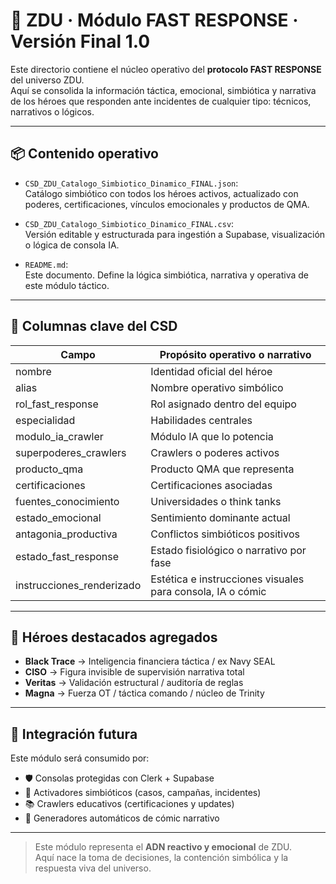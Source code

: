 
# 🧠 ZDU · Módulo FAST RESPONSE · Versión Final 1.0

Este directorio contiene el núcleo operativo del **protocolo FAST RESPONSE** del universo ZDU.  
Aquí se consolida la información táctica, emocional, simbiótica y narrativa de los héroes que responden ante incidentes de cualquier tipo: técnicos, narrativos o lógicos.

---

## 📦 Contenido operativo

- `CSD_ZDU_Catalogo_Simbiotico_Dinamico_FINAL.json`:  
  Catálogo simbiótico con todos los héroes activos, actualizado con poderes, certificaciones, vínculos emocionales y productos de QMA.

- `CSD_ZDU_Catalogo_Simbiotico_Dinamico_FINAL.csv`:  
  Versión editable y estructurada para ingestión a Supabase, visualización o lógica de consola IA.

- `README.md`:  
  Este documento. Define la lógica simbiótica, narrativa y operativa de este módulo táctico.

---

## 🔄 Columnas clave del CSD

| Campo                       | Propósito operativo o narrativo |
|-----------------------------|---------------------------------|
| nombre                      | Identidad oficial del héroe     |
| alias                       | Nombre operativo simbólico      |
| rol_fast_response           | Rol asignado dentro del equipo  |
| especialidad                | Habilidades centrales            |
| modulo_ia_crawler           | Módulo IA que lo potencia        |
| superpoderes_crawlers       | Crawlers o poderes activos       |
| producto_qma                | Producto QMA que representa      |
| certificaciones             | Certificaciones asociadas        |
| fuentes_conocimiento        | Universidades o think tanks      |
| estado_emocional            | Sentimiento dominante actual     |
| antagonia_productiva        | Conflictos simbióticos positivos |
| estado_fast_response        | Estado fisiológico o narrativo por fase |
| instrucciones_renderizado   | Estética e instrucciones visuales para consola, IA o cómic |

---

## 🧠 Héroes destacados agregados

- **Black Trace** → Inteligencia financiera táctica / ex Navy SEAL  
- **CISO** → Figura invisible de supervisión narrativa total  
- **Veritas** → Validación estructural / auditoría de reglas  
- **Magna** → Fuerza OT / táctica comando / núcleo de Trinity  

---

## 🎯 Integración futura

Este módulo será consumido por:

- 🛡️ Consolas protegidas con Clerk + Supabase
- 🧠 Activadores simbióticos (casos, campañas, incidentes)
- 📚 Crawlers educativos (certificaciones y updates)
- 🎨 Generadores automáticos de cómic narrativo

---

> Este módulo representa el **ADN reactivo y emocional** de ZDU.  
> Aquí nace la toma de decisiones, la contención simbólica y la respuesta viva del universo.

